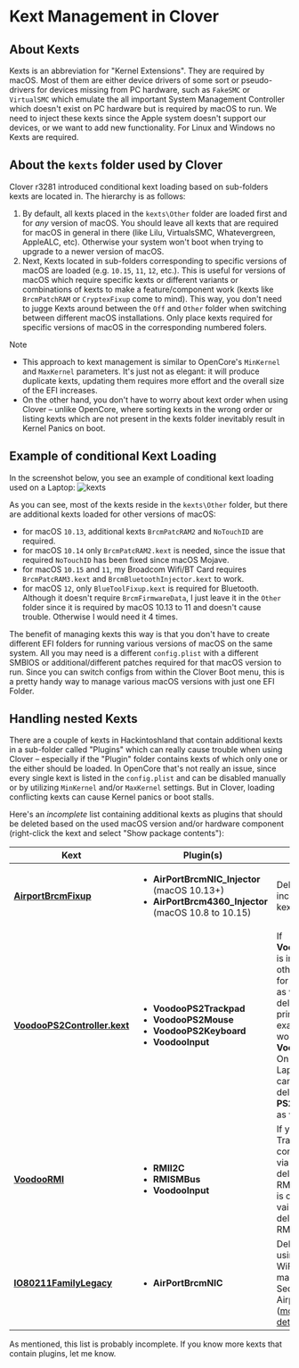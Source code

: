# Kext Management in Clover

## About Kexts
Kexts is an abbreviation for "Kernel Extensions". They are required by macOS. Most of them are either device drivers of some sort or pseudo-drivers for devices missing from PC hardware, such as `FakeSMC` or `VirtualSMC` which emulate the all important System Management Controller which doesn't exist on PC hardware but is required by macOS to run. We need to inject these kexts since the Apple system doesn't support our devices, or we want to add new functionality. For Linux and Windows no Kexts are required.

## About the `kexts` folder used by Clover
Clover r3281 introduced conditional kext loading based on sub-folders kexts are located in. The hierarchy is as follows:

1. By default, all kexts placed in the `kexts\Other` folder are loaded first and for *any* version of macOS. You should leave all kexts that are required for macOS in general in there (like Lilu, VirtualsSMC, Whatevergreen, AppleALC, etc). Otherwise your system won't boot when trying to upgrade to a newer version of macOS.
2. Next, Kexts located in sub-folders corresponding to specific versions of macOS are loaded (e.g. `10.15`, `11`, `12`, etc.). This is useful for versions of macOS which require specific kexts or different variants or combinations of kexts to make a feature/component work (kexts like `BrcmPatchRAM` or `CryptexFixup` come to mind). This way, you don't need to jugge Kexts around between the `Off` and `Other` folder when switching between different macOS installations. Only place kexts required for specific versions of macOS in the corresponding numbered folers.

> [!NOTE]
> 
> - This approach to kext management is similar to OpenCore's `MinKernel` and `MaxKernel` parameters. It's just not as elegant: it will produce duplicate kexts, updating them requires more effort and the overall size of the EFI increases. 
> - On the other hand, you don't have to worry about kext order when using Clover – unlike OpenCore, where sorting kexts in the wrong order or listing kexts which are not present in the kexts folder inevitably result in Kernel Panics on boot.

## Example of conditional Kext Loading
In the screenshot below, you see an example of conditional kext loading used on a Laptop:
![kexts](https://user-images.githubusercontent.com/76865553/147611657-b56b13b3-0b5b-440e-9eb8-3a48849d903f.png)

As you can see, most of the kexts reside in the `kexts\Other` folder, but there are additional kexts loaded for other versions of macOS:

- for macOS `10.13`, additional kexts `BrcmPatcRAM2` and `NoTouchID` are required.
- for macOS `10.14` only `BrcmPatcRAM2.kext` is needed, since the issue that required `NoTouchID` has been fixed since macOS Mojave.
- for macOS `10.15` and `11`, my Broadcom Wifi/BT Card requires `BrcmPatcRAM3.kext` and `BrcmBluetoothInjector.kext` to work.
- for macOS `12`, only `BlueToolFixup.kext` is required for Bluetooth. Although it doesn't require `BrcmFirmwareData`, I just leave it in the `Other` folder since it is required by macOS 10.13 to 11 and doesn't cause trouble. Otherwise I would need it 4 times.

The benefit of managing kexts this way is that you don't have to create different EFI folders for running various versions of macOS on the same system. All you may need is a different `config.plist` with a different SMBIOS or additional/different patches required for that macOS version to run. Since you can switch configs from within the Clover Boot menu, this is a pretty handy way to manage various macOS versions with just one EFI Folder.

## Handling nested Kexts
There are a couple of kexts in Hackintoshland that contain additional kexts in a sub-folder called "Plugins" which can really cause trouble when using Clover – especially if the "Plugin" folder contains kexts of which only one or the either should be loaded. In OpenCore that's not really an issue, since every single kext is listed in the `config.plist` and can be disabled manually or by utilizing `MinKernel` and/or `MaxKernel` settings. But in Clover, loading conflicting kexts can cause Kernel panics or boot stalls.

Here's an *incomplete* list containing additional kexts as plugins that should be deleted based on the used macOS version and/or hardware component (right-click the kext and select "Show package contents"):

Kext | Plugin(s) | Action
-----|-----------------------------|-------------------------------------
[**AirportBrcmFixup**](https://github.com/acidanthera/AirportBrcmFixup) | <ul><li>**AirPortBrcmNIC_Injector** (macOS 10.13+)<li> **AirPortBrcm4360_Injector** (macOS 10.8 to 10.15)| Delete incompatible kext
[**VoodooPS2Controller.kext**](https://github.com/acidanthera/VoodooPS2) | <ul><li>**VoodooPS2Trackpad** <li> **VoodooPS2Mouse** <li> **VoodooPS2Keyboard** <li> **VoodooInput** | If **VoodooInput** is included in other kexts for TrackPad as well, then delete it. A prime example would be **VoodooRMI**. On modern Laptos, you can usually delete **PS2Mouse** as well. 
[**VoodooRMI**](https://github.com/VoodooSMBus/VoodooRMI) | <ul><li> **RMII2C**  <li> **RMISMBus** <li> **VoodooInput** | If your TrackPad is controlled via SMBUS, delete RMII2C, if it is controlled vai I2C, delete RMII2C.
[**IO80211FamilyLegacy**](https://github.com/dortania/OpenCore-Legacy-Patcher/tree/main/payloads/Kexts/Wifi) | <ul> <li>**AirPortBrcmNIC** | Delete when using an Intel WiFi Card in macOS Sequoia with AirportItlwm ([more details](https://github.com/5T33Z0/OC-Little-Translated/blob/main/14_OCLP_Wintel/Enable_Features/AirportItllwm_Sequoia.md)) 

As mentioned, this list is probably incomplete. If you know more kexts that contain plugins, let me know.
